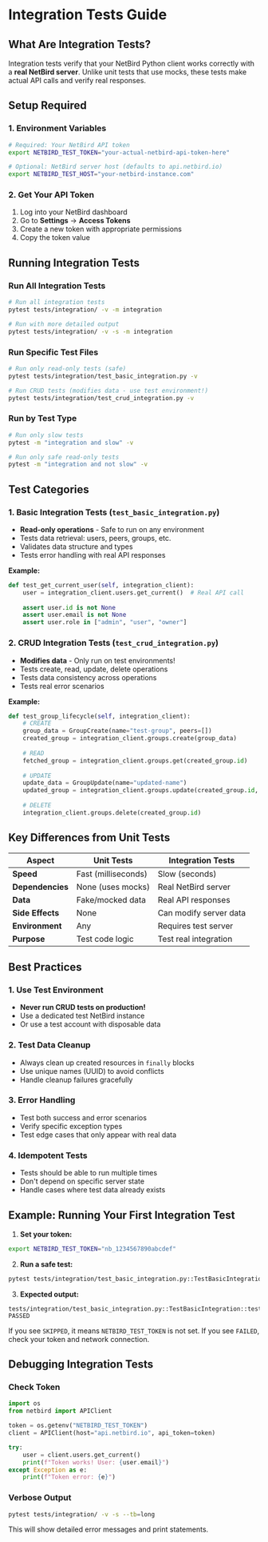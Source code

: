 # Integration Tests Guide

## What Are Integration Tests?

Integration tests verify that your NetBird Python client works correctly with a **real NetBird server**. Unlike unit tests that use mocks, these tests make actual API calls and verify real responses.

## Setup Required

### 1. Environment Variables
```bash
# Required: Your NetBird API token
export NETBIRD_TEST_TOKEN="your-actual-netbird-api-token-here"

# Optional: NetBird server host (defaults to api.netbird.io)
export NETBIRD_TEST_HOST="your-netbird-instance.com"
```

### 2. Get Your API Token
1. Log into your NetBird dashboard
2. Go to **Settings** → **Access Tokens**
3. Create a new token with appropriate permissions
4. Copy the token value

## Running Integration Tests

### Run All Integration Tests
```bash
# Run all integration tests
pytest tests/integration/ -v -m integration

# Run with more detailed output
pytest tests/integration/ -v -s -m integration
```

### Run Specific Test Files
```bash
# Run only read-only tests (safe)
pytest tests/integration/test_basic_integration.py -v

# Run CRUD tests (modifies data - use test environment!)
pytest tests/integration/test_crud_integration.py -v
```

### Run by Test Type
```bash
# Run only slow tests
pytest -m "integration and slow" -v

# Run only safe read-only tests
pytest -m "integration and not slow" -v
```

## Test Categories

### 1. Basic Integration Tests (`test_basic_integration.py`)
- **Read-only operations** - Safe to run on any environment
- Tests data retrieval: users, peers, groups, etc.
- Validates data structure and types
- Tests error handling with real API responses

**Example:**
```python
def test_get_current_user(self, integration_client):
    user = integration_client.users.get_current()  # Real API call
    
    assert user.id is not None
    assert user.email is not None
    assert user.role in ["admin", "user", "owner"]
```

### 2. CRUD Integration Tests (`test_crud_integration.py`) 
- **Modifies data** - Only run on test environments!
- Tests create, read, update, delete operations
- Tests data consistency across operations
- Tests real error scenarios

**Example:**
```python
def test_group_lifecycle(self, integration_client):
    # CREATE
    group_data = GroupCreate(name="test-group", peers=[])
    created_group = integration_client.groups.create(group_data)
    
    # READ
    fetched_group = integration_client.groups.get(created_group.id)
    
    # UPDATE
    update_data = GroupUpdate(name="updated-name")
    updated_group = integration_client.groups.update(created_group.id, update_data)
    
    # DELETE
    integration_client.groups.delete(created_group.id)
```

## Key Differences from Unit Tests

| Aspect | Unit Tests | Integration Tests |
|--------|------------|-------------------|
| **Speed** | Fast (milliseconds) | Slow (seconds) |
| **Dependencies** | None (uses mocks) | Real NetBird server |
| **Data** | Fake/mocked data | Real API responses |
| **Side Effects** | None | Can modify server data |
| **Environment** | Any | Requires test server |
| **Purpose** | Test code logic | Test real integration |

## Best Practices

### 1. Use Test Environment
- **Never run CRUD tests on production!**
- Use a dedicated test NetBird instance
- Or use a test account with disposable data

### 2. Test Data Cleanup
- Always clean up created resources in `finally` blocks
- Use unique names (UUID) to avoid conflicts
- Handle cleanup failures gracefully

### 3. Error Handling
- Test both success and error scenarios
- Verify specific exception types
- Test edge cases that only appear with real data

### 4. Idempotent Tests
- Tests should be able to run multiple times
- Don't depend on specific server state
- Handle cases where test data already exists

## Example: Running Your First Integration Test

1. **Set your token:**
```bash
export NETBIRD_TEST_TOKEN="nb_1234567890abcdef"
```

2. **Run a safe test:**
```bash
pytest tests/integration/test_basic_integration.py::TestBasicIntegration::test_get_current_user -v
```

3. **Expected output:**
```
tests/integration/test_basic_integration.py::TestBasicIntegration::test_get_current_user PASSED
```

If you see `SKIPPED`, it means `NETBIRD_TEST_TOKEN` is not set.
If you see `FAILED`, check your token and network connection.

## Debugging Integration Tests

### Check Token
```python
import os
from netbird import APIClient

token = os.getenv("NETBIRD_TEST_TOKEN")
client = APIClient(host="api.netbird.io", api_token=token)

try:
    user = client.users.get_current()
    print(f"Token works! User: {user.email}")
except Exception as e:
    print(f"Token error: {e}")
```

### Verbose Output
```bash
pytest tests/integration/ -v -s --tb=long
```

This will show detailed error messages and print statements.